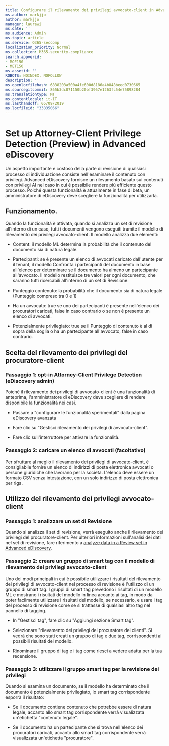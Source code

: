 ```yaml
---
title: Configurare il rilevamento dei privilegi avvocato-client in Advanced eDiscovery
ms.author: markjjo
author: markjjo
manager: laurawi
ms.date: ''
ms.audience: Admin
ms.topic: article
ms.service: O365-seccomp
localization_priority: Normal
ms.collection: M365-security-compliance
search.appverid:
- MOE150
- MET150
ms.assetid: ''
ROBOTS: NOINDEX, NOFOLLOW
description: ''
ms.openlocfilehash: 6838203a500a4fe600d8186a4b848beed0730665
ms.sourcegitcommit: 865b3dc071150b20bf3967e1263fc54e75898284
ms.translationtype: MT
ms.contentlocale: it-IT
ms.lasthandoff: 05/09/2019
ms.locfileid: "33835066"
---
```

# <a name="set-up-attorney-client-privilege-detection-preview-in-advanced-ediscovery"></a>Set up Attorney-Client Privilege Detection (Preview) in Advanced eDiscovery

Un aspetto importante e costoso della parte di revisione di qualsiasi processo di individuazione consiste nell'esaminare il contenuto con privilegi. Advanced eDiscovery fornisce un rilevamento basato sui contenuti con privilegi AI nel caso in cui è possibile rendere più efficiente questo processo. Poiché questa funzionalità è attualmente in fase di beta, un amministratore di eDiscovery deve scegliere la funzionalità per utilizzarla.

## <a name="how-does-it-work"></a>Funzionamento.

Quando la funzionalità è attivata, quando si analizza un set di revisione all'interno di un caso, tutti i documenti vengono eseguiti tramite il modello di rilevamento dei privilegi avvocato-client. Il modello analizza due elementi:

- Content: il modello ML determina la probabilità che il contenuto del documento sia di natura legale.

- Partecipanti: se è presente un elenco di avvocati caricato dall'utente per il tenant, il modello Confronta i partecipanti del documento in base all'elenco per determinare se il documento ha almeno un partecipante all'avvocato.
Il modello restituisce tre valori per ogni documento, che saranno tutti ricercabili all'interno di un set di Revisione:

- Punteggio contenuto: la probabilità che il documento sia di natura legale (Punteggio compreso tra 0 e 1)

- Ha un avvocato: true se uno dei partecipanti è presente nell'elenco dei procuratori caricati, false in caso contrario o se non è presente un elenco di avvocati.

-  Potenzialmente privilegiato: true se il Punteggio di contenuto è al di sopra della soglia o ha un partecipante all'avvocato, false in caso contrario.

## <a name="opting-into-attorney-client-privilege-detection"></a>Scelta del rilevamento dei privilegi del procuratore-client

### <a name="step-1-opt-into-attorney-client-privilege-detection-ediscovery-admin"></a>Passaggio 1: opt-in Attorney-Client Privilege Detection (eDiscovery admin)

Poiché il rilevamento dei privilegi di avvocato-client è una funzionalità di anteprima, l'amministratore di eDiscovery deve scegliere di rendere disponibile la funzionalità nei casi.

- Passare a "configurare le funzionalità sperimentali" dalla pagina eDiscovery avanzata

- Fare clic su "Gestisci rilevamento dei privilegi di avvocato-client".

- Fare clic sull'interruttore per attivare la funzionalità.

### <a name="step-2-upload-a-list-of-attorneys-optional"></a>Passaggio 2: caricare un elenco di avvocati (facoltativo)

Per sfruttare al meglio il rilevamento dei privilegi di avvocato-client, è consigliabile fornire un elenco di indirizzi di posta elettronica avvocati o persone giuridiche che lavorano per la società. L'elenco deve essere un formato CSV senza intestazione, con un solo indirizzo di posta elettronica per riga.

## <a name="leveraging-attorney-client-privilege-detection"></a>Utilizzo del rilevamento dei privilegi avvocato-client 

### <a name="step-1-analyze-a-review-set"></a>Passaggio 1: analizzare un set di Revisione

Quando si analizza il set di revisione, verrà eseguito anche il rilevamento dei privilegi del procuratore-client. Per ulteriori informazioni sull'analisi dei dati nel set di revisione, fare riferimento a [analyze data in a Review set in Advanced eDiscovery](analyzing-data-in-review-set.md).

### <a name="step-2-create-a-smart-tag-group-with-attorney-client-privilege-detection-model"></a>Passaggio 2: creare un gruppo di smart tag con il modello di rilevamento dei privilegi avvocato-client

Uno dei modi principali in cui è possibile utilizzare i risultati del rilevamento dei privilegi di avvocato-client nel processo di revisione è l'utilizzo di un gruppo di smart tag. I gruppi di smart tag prevedono i risultati di un modello ML e mostrano i risultati del modello in linea accanto ai tag, in modo da poter facilmente utilizzare i risultati del modello, se necessario, e usare i tag del processo di revisione come se si trattasse di qualsiasi altro tag nel pannello di tagging.

- In "Gestisci tag", fare clic su "Aggiungi sezione Smart tag".

- Selezionare "rilevamento dei privilegi del procuratore dei clienti". Si vedrà che sono stati creati un gruppo di tag e due tag, corrispondenti ai possibili risultati del modello.

- Rinominare il gruppo di tag e i tag come riesci a vedere adatta per la tua recensione.

### <a name="step-3-use-the-smart-tag-group-for-privilege-review"></a>Passaggio 3: utilizzare il gruppo smart tag per la revisione dei privilegi

Quando si esamina un documento, se il modello ha determinato che il documento è potenzialmente privilegiato, lo smart tag corrispondente esporrà il risultato:

- Se il documento contiene contenuto che potrebbe essere di natura legale, accanto allo smart tag corrispondente verrà visualizzata un'etichetta "contenuto legale".

- Se il documento ha un partecipante che si trova nell'elenco dei procuratori caricati, accanto allo smart tag corrispondente verrà visualizzata un'etichetta "procuratore".